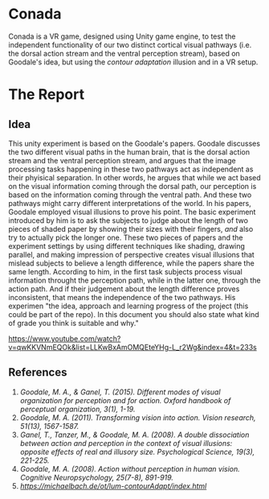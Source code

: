 # Conada

Conada is a VR game, designed using Unity game engine, to test the independent functionality of our two distinct cortical visual pathways (i.e. the dorsal action stream and the ventral perception stream), based on Goodale's idea, but using the *contour adaptation* illusion and in a VR setup.

# The Report
## Idea
This unity experiment is based on the Goodale's papers. Goodale discusses the two different visual paths in the human brain, that is the dorsal action stream and the ventral perception stream, and argues that the image processing tasks happening in these two pathways act as independent as their phyisical separation. In other words, he argues that while we act based on the visual information coming through the dorsal path, our perception is based on the information coming through the ventral path. And these two pathways might carry different interpretations of the world.
In his papers, Goodale employed visual illusions to prove his point. The basic experiment introduced by him is to ask the subjects to judge about the length of two pieces of shaded paper by showing their sizes with their fingers, *and* also try to actually pick the longer one. These two pieces of papers and the experiment settings by using different techniques like shading, drawing parallel, and making impression of perspective creates visual illusions that mislead subjects to believe a length difference, while the papers share the same length. According to him, in the first task subjects process visual information throught the perception path, while in the latter one, through the action path. And if their judgement about the length difference proves inconsistent, that means the independence of the two pathways. His experimen 
"the idea, approach and learning progress of the project (this could be part of the repo). In this document you should also state what kind of grade you think is suitable and why."

https://www.youtube.com/watch?v=qwKKVNmEQOk&list=LLKwBxAmOMQEteYHg-L_r2Wg&index=4&t=233s

## References
1. *Goodale, M. A., & Ganel, T. (2015). Different modes of visual organization for perception and for action. Oxford handbook of perceptual organization, 3(1), 1-19.*
2. *Goodale, M. A. (2011). Transforming vision into action. Vision research, 51(13), 1567-1587.*
3. *Ganel, T., Tanzer, M., & Goodale, M. A. (2008). A double dissociation between action and perception in the context of visual illusions: opposite effects of real and illusory size. Psychological Science, 19(3), 221-225.*
4. *Goodale, M. A. (2008). Action without perception in human vision. Cognitive Neuropsychology, 25(7-8), 891-919.*
5. *https://michaelbach.de/ot/lum-contourAdapt/index.html*

